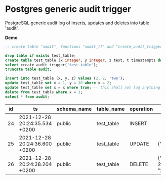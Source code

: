 # Postgres generic audit trigger
PostgreSQL generic audit log of inserts, updates and deletes into table 'audit'.  

**Demo**
```sql
-- create table "audit", functions "audit_tf" and "create_audit_trigger" 

drop table if exists test_table;
create table test_table (x integer, y integer, z text, t timestamptz default now());
select create_audit_trigger('test_table');
truncate table audit;

insert into test_table (x, y, z) values (2, 2, 'two');
update test_table set x = 1, y = 10 where x = 2;
update test_table set x = x where true; -- this shall not log anything
delete from test_table where x = 1;
select * from audit;
```
|id|ts                           |schema_name|table_name|operation|j_old                                                                 |j_new                                                                |
|--|-----------------------------|-----------|----------|---------|----------------------------------------------------------------------|---------------------------------------------------------------------|
|24|2021-12-28 20:24:35.534 +0200|public     |test_table|INSERT   |                                                                      |{"t": "2021-12-28T20:24:35.534974+02:00", "x": 2, "y": 2, "z": "two"}|
|25|2021-12-28 20:24:36.600 +0200|public     |test_table|UPDATE   |{"x": 2, "y": 2}                                                      |{"x": 1, "y": 10}                                                    |
|26|2021-12-28 20:24:38.204 +0200|public     |test_table|DELETE   |{"t": "2021-12-28T20:24:35.534974+02:00", "x": 1, "y": 10, "z": "two"}|                                                                     |
